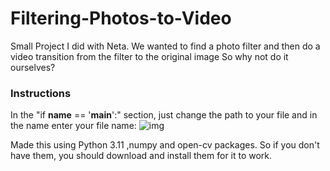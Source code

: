 # Filtering-Photos-to-Video
Small Project I did with Neta. We wanted to find a photo filter and then do a video transition from the filter to the original image So why not do it ourselves? 


### Instructions
In the "if __name__ == '__main__':" section, just change the path to your file 
and in the name enter your file name:
![img](https://github.com/yuval5000l/Filtering-Photos-to-Video/assets/63983348/af9827df-492e-4b2b-98ec-0431d2cf6b6c)

Made this using Python 3.11 ,numpy and open-cv packages.
So if you don't have them, you should download and install them for it to work.